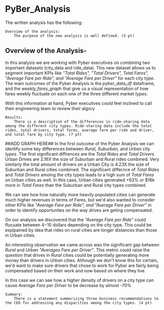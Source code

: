 # PyBer_Analysis

The written analysis has the following:

    Overview of the analysis:
        The purpose of the new analysis is well defined. (3 pt)
        
## Overview of the Analysis-

In this analysis we are working with Pyber executives on combining two important datasets (city_data and ride_data). This new dataset allows us to segment important KPIs like *"Total Rides", "Total Drivers", Total Fares", "Average Fare per Ride", and "Average Fare per Driver"* for each city type.  The main outcomes of the Pyber Analysis is the *pyber_data_df* dataframe, and the *weekly_fares_graph* that give us a visual representation of how fares weekly fluctuate on each one of the three different market *types*. 


With this information at hand, Pyber executives could feel inclined to call their engineering team to review their algory

    Results:
        There is a description of the differences in ride-sharing data among the different city types. Ride-sharing data include the total rides, total drivers, total fares, average fare per ride and driver, and total fare by city type. (7 pt)
        
##ADD GRAPH HERE##
In the first outcome of the Pyber Analysis we can identify some key differences between *Rural, Suburban,* and *Urban* city *types*. The first significant diffrences are the *Total Rides* and *Total Drivers*. Urban Drives are 2.16X the size of Suburban and Rural rides combined. Very similarly the total amount of drivers on a Urban City is 4.23X the size of Suburban and Rural cities combined. 
The significant differnce of *Total Rides* and *Total Drivers* amoing the city types leads to a high sum of *Total Fares* on Urban cities as well.  In this case, Urban cities generated +63% or $16k more in *Total Fares* than the Suburban and Rural city types combined.

We can see how how naturally more heavily populated cities can generate much higher revenues in terms of Fares, but we'd also wanted to consider other KPIs like *"Average Fare per Ride", and "Average Fare per Driver"* in order to identify opportunites on the way drives are geting compensated.

On our analysis we discovered that the *"Average Fare per Ride"* could flucuate between $4-$10 dollars depending on the city type. This could be explpained by idea that rides on rural cities are longer distances than those in Urban cities. 

An interesting observation we came across was the significant gap between *Rural* and *Urban* *"Averages Fare per Driver"*. This metric could raise the question that drives in *Rural* cities could be potentially generating more money than drivers in *Urban* cities. Although we don't know this for certain, we'd want to make sure drivers that chose to work for Pyber are fairly being compensated based on their work and now based on where they live. 


In this case we can see how a higher density of drivers on a city type can cause *Average Fare per Driver* to be decrease by almost -70%

    Summary:
        There is a statement summarizing three business recommendations to the CEO for addressing any disparities among the city types. (4 pt)
